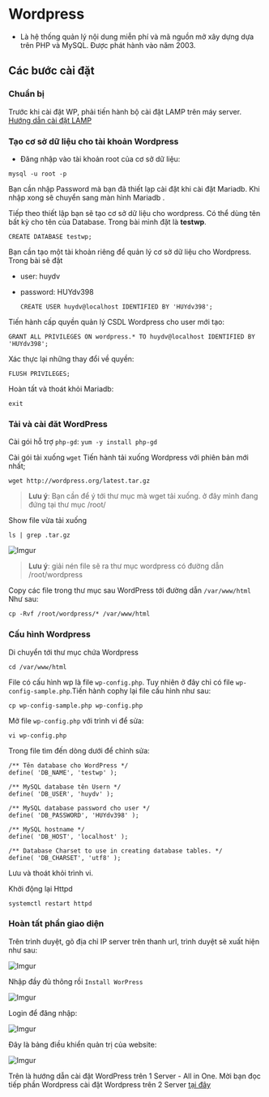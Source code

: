 # Wordpress
* Là hệ thống quản lý nội dung miễn phí và mã nguồn mở xây dựng dựa trên PHP và MySQL. Được phát hành vào năm 2003.

## Các bước cài đặt
### Chuẩn bị 
Trước khi cài đặt WP, phải tiến hành bộ cài đặt LAMP trên máy server.
[Hướng dẫn cài đặt LAMP](https://github.com/huydv398/Linux-tutorial/blob/master/CentOS-7/LAMP.md)
### Tạo cơ sở dữ liệu cho tài khoản Wordpress 
* Đăng nhập vào tài khoản root của cơ sở dữ liệu:

`mysql -u root -p`

Bạn cần nhập Password mà bạn đã thiết lạp cài đặt khi cài đặt Mariadb. Khi nhập xong sẽ chuyển sang màn hình Mariadb .

Tiếp theo thiết lập bạn sẽ tạo cơ sở dữ liệu cho wordpress. Có thể dùng tên bất kỳ cho tên của Database.
Trong bài mình đặt là **testwp**.

`CREATE DATABASE testwp;`

Bạn cần tạo một tài khoản riêng để quản lý cơ sở dữ liệu cho Wordpress. Trong bài sẽ đặt 
* user: huydv
* password: HUYdv398

    `CREATE USER huydv@localhost IDENTIFIED BY 'HUYdv398';`

Tiến hành cấp quyền quản lý CSDL Wordpress cho user mới tạo:

`GRANT ALL PRIVILEGES ON wordpress.* TO huydv@localhost IDENTIFIED BY 'HUYdv398';`

Xác thực lại những thay đổi về quyền: 

`FLUSH PRIVILEGES;`

Hoàn tất và thoát khỏi Mariadb:

`exit`

### Tải và cài đăt WordPress 
Cài gói hỗ trợ `php-gd`:
`yum -y install php-gd`

Cài gói tải xuống `wget`
Tiến hành tải xuống Wordpress với phiên bản mới nhất;

`wget http://wordpress.org/latest.tar.gz` 

>**Lưu ý**: Bạn cần để ý tới thư mục mà wget tải xuống. ở đây mình đang đứng tại thư mục /root/

Show file vừa tải xuống

`ls | grep .tar.gz`

![Imgur](https://i.imgur.com/5aGXj5V.png)

>**Lưu ý**: giải nén file sẽ ra thư mục wordpress có đường dẫn /root/wordpress

Copy các file trong thư mục sau WordPress tới đường dẫn `/var/www/html` Như sau:

`cp -Rvf /root/wordpress/* /var/www/html`

### Cấu hình Wordpress

Di chuyển tới thư mục chứa Wordpress 

`cd /var/www/html`

File có cấu hình wp là file `wp-config.php`. Tuy nhiên ở đây chỉ có file `wp-config-sample.php`.Tiến hành cophy lại file cấu hình như sau:

`cp wp-config-sample.php wp-config.php`

Mở file `wp-config.php` với trình vi để sửa:

`vi wp-config.php`

Trong file tìm đến dòng dưới để chỉnh sửa:

```
/** Tên database cho WordPress */
define( 'DB_NAME', 'testwp' );

/** MySQL database tên Usern */
define( 'DB_USER', 'huydv' );

/** MySQL database password cho user */
define( 'DB_PASSWORD', 'HUYdv398' );

/** MySQL hostname */
define( 'DB_HOST', 'localhost' );

/** Database Charset to use in creating database tables. */
define( 'DB_CHARSET', 'utf8' );
```

Lưu và thoát khỏi trình vi.

Khởi động lại Httpd

`systemctl restart httpd`

### Hoàn tất phần giao diện 

Trên trình duyệt, gõ địa chỉ IP server trên thanh url, trình duyệt sẽ xuất hiện như sau:

![Imgur](https://i.imgur.com/Uch0Fow.png)

Nhập đầy đủ thông rồi `Install WorPress `

![Imgur](https://i.imgur.com/UatyBYP.png)

Login để đăng nhập:

![Imgur](https://i.imgur.com/GwvsTk4.png)

Đây là bảng điều khiển quản trị của website:

![Imgur](https://i.imgur.com/SntjYhJ.png)

Trên là hướng dẫn cài đặt WordPress trên 1 Server - All in One. Mời bạn đọc tiếp phần Wordpress cài đặt Wordpress trên 2 Server [tại đây](CentOS-7/Wp-2node.md)